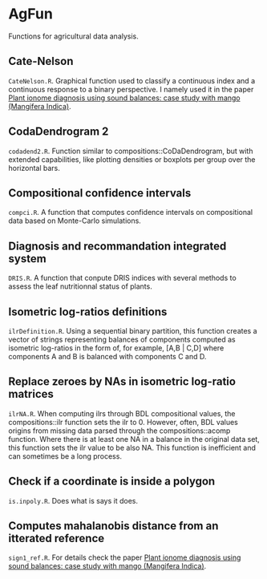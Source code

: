# AgFun
Functions for agricultural data analysis. 

## Cate-Nelson
`CateNelson.R`. Graphical function used to classify a continuous index and a continuous response to a binary perspective. I namely used it in the paper [Plant ionome diagnosis using sound balances: case study with mango (Mangifera Indica)](http://journal.frontiersin.org/article/10.3389/fpls.2013.00449/full).

## CodaDendrogram 2
`codadend2.R`. Function similar to compositions::CoDaDendrogram, but with extended capabilities, like plotting densities or boxplots per group over the horizontal bars.

## Compositional confidence intervals
`compci.R`. A function that computes confidence intervals on compositional data based on Monte-Carlo simulations.

## Diagnosis and recommandation integrated system
`DRIS.R`. A function that conpute DRIS indices with several methods to assess the leaf nutritionnal status of plants.

## Isometric log-ratios definitions
`ilrDefinition.R`. Using a sequential binary partition, this function creates a vector of strings representing balances of components computed as isometric log-ratios in the form of, for example, [A,B | C,D] where components A and B is balanced with components C and D.

## Replace zeroes by NAs in isometric log-ratio matrices
`ilrNA.R`. When computing ilrs through BDL compositional values, the compositions::ilr function sets the ilr to 0. However, often, BDL values origins from missing data parsed through the compositions::acomp function. Where there is at least one NA in a balance in the original data set, this function sets the ilr value to be also NA. This function is inefficient and can sometimes be a long process.

## Check if a coordinate is inside a polygon
`is.inpoly.R`. Does what is says it does.

## Computes mahalanobis distance from an itterated reference
`sign1_ref.R`. For details check the paper [Plant ionome diagnosis using sound balances: case study with mango (Mangifera Indica)](http://journal.frontiersin.org/article/10.3389/fpls.2013.00449/full).
